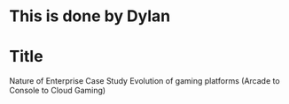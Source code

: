 # This is done by Dylan
# Title
Nature of Enterprise Case Study
Evolution of gaming platforms (Arcade to Console to Cloud Gaming)
